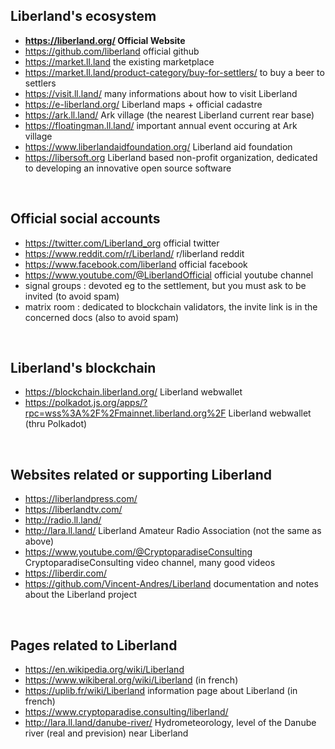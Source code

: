 
Liberland's ecosystem 
---------------------
* <b>https://liberland.org/ Official Website</b>
* https://github.com/liberland official github
* https://market.ll.land the existing marketplace
* https://market.ll.land/product-category/buy-for-settlers/ to buy a beer to settlers
* https://visit.ll.land/ many informations about how to visit Liberland
* https://e-liberland.org/ Liberland maps + official cadastre
* https://ark.ll.land/ Ark village (the nearest Liberland current rear base)
* https://floatingman.ll.land/ important annual event occuring at Ark village
* https://www.liberlandaidfoundation.org/ Liberland aid foundation
* https://libersoft.org Liberland based non-profit organization, dedicated to developing an innovative open source software
<br>

Official social accounts
------------------------
* https://twitter.com/Liberland_org official twitter
* https://www.reddit.com/r/Liberland/ r/liberland reddit
* https://www.facebook.com/liberland official facebook
* https://www.youtube.com/@LiberlandOfficial official youtube channel
* signal groups : devoted eg to the settlement, but you must ask to be invited (to avoid spam)
* matrix room : dedicated to blockchain validators, the invite link is in the concerned docs (also to avoid spam)
 <br>

Liberland's blockchain
----------------------
* https://blockchain.liberland.org/ Liberland webwallet
* https://polkadot.js.org/apps/?rpc=wss%3A%2F%2Fmainnet.liberland.org%2F Liberland webwallet (thru Polkadot)
<br>

Websites related or supporting Liberland
----------------------------------------
* https://liberlandpress.com/
* https://liberlandtv.com/
* http://radio.ll.land/ 
* http://lara.ll.land/ Liberland Amateur Radio Association (not the same as above)
* https://www.youtube.com/@CryptoparadiseConsulting CryptoparadiseConsulting video channel, many good videos  
* https://liberdir.com/
* https://github.com/Vincent-Andres/Liberland documentation and notes about the Liberland project
<br>

Pages related to Liberland
--------------------------
* https://en.wikipedia.org/wiki/Liberland
* https://www.wikiberal.org/wiki/Liberland (in french)
* https://uplib.fr/wiki/Liberland information page about Liberland (in french)
* https://www.cryptoparadise.consulting/liberland/
* http://lara.ll.land/danube-river/ Hydrometeorology, level of the Danube river (real and prevision) near Liberland
<br>


<!-- annuary -->
